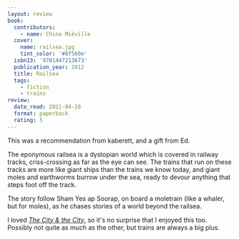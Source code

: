 ```yaml
---
layout: review
book:
  contributors:
    - name: China Miéville
  cover:
    name: railsea.jpg
    tint_color: '#8f560e'
  isbn13: '9781447213673'
  publication_year: 2012
  title: Railsea
  tags:
    - fiction
    - trains
review:
  date_read: 2021-04-28
  format: paperback
  rating: 5
---
```


This was a recommendation from kaberett, and a gift from Ed.

The eponymous railsea is a dystopian world which is covered in railway tracks, criss-crossing as far as the eye can see.
The trains that run on these tracks are more like giant ships than the trains we know today, and giant moles and earthworms burrow under the sea, ready to devour anything that steps foot off the track.

The story follow Sham Yes ap Soorap, on board a moletrain (like a whaler, but for moles), as he chases stories of a world beyond the railsea.

I loved [*The City & the City*](/reviews/the-city-and-the-city/), so it's no surprise that I enjoyed this too.
Possibly not quite as much as the other, but trains are always a big plus.
